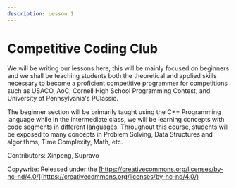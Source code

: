 ```yaml
---
description: Lesson 1
---
```


# Competitive Coding Club

We will be writing our lessons here, this will be mainly focused on beginners and we shall be teaching students both the theoretical and applied skills necessary to become a proficient competitive programmer for competitions such as USACO, AoC, Cornell High School Programming Contest, and University of Pennsylvania's PClassic.

The beginner section will be primarily taught using the C++ Programming language while in the intermediate class, we will be learning concepts with code segments in different languages. Throughout this course, students will be exposed to many concepts in Problem Solving, Data Structures and algorithms, Time Complexity, Math, etc.

Contributors: Xinpeng, Supravo

&#x20;Copywrite: Released under the [https://creativecommons.org/licenses/by-nc-nd/4.0/](https://creativecommons.org/licenses/by-nc-nd/4.0/)

